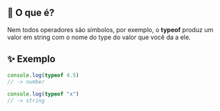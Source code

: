 ## 📌 O que é?

Nem todos operadores são símbolos, por exemplo, o **typeof** produz um valor em string com o nome do type do valor que você da a ele.

## ✨ Exemplo 

```js 
console.log(typeof 4.5)
// -> number

console.log(typeof "x")
// -> string
```